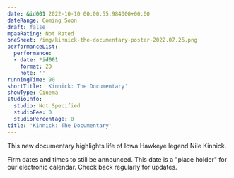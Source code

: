 ```yaml
---
date: &id001 2022-10-10 00:00:55.984000+00:00
dateRange: Coming Soon
draft: false
mpaaRating: Not Rated
oneSheet: /img/kinnick-the-documentary-poster-2022.07.26.png
performanceList:
  performance:
  - date: *id001
    format: 2D
    note: ''
runningTime: 90
shortTitle: 'Kinnick: The Documentary'
showType: Cinema
studioInfo:
  studio: Not Specified
  studioFee: 0
  studioPercentage: 0
title: 'Kinnick: The Documentary'
---
```


This new documentary highlights life of Iowa Hawkeye legend Nile Kinnick.

Firm dates and times to still be announced. This date is a "place holder" for our electronic calendar. Check back regularly for updates.